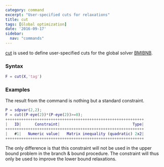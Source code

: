 ```yaml
---
category: command
excerpt: "User-specified cuts for relaxations"
title: cut
tags: [Global optimization]
date: '2016-09-17'
sidebar:
  nav: "commands"
---
```


[cut](/command/cut) is used to define user-specified cuts for the global solver [BMIBNB](/solver/bmibnb).

### Syntax

````matlab
F = cut(X,'tag')
````

### Examples

The result from the command is nothing but a standard constraint.

````matlab
P = sdpvar(2,2);
F = cut((P-eye(2))*(P-eye(2))>=0);
+++++++++++++++++++++++++++++++++++++++++++++++++++++++++++++
|   ID|      Constraint|                                Type|
+++++++++++++++++++++++++++++++++++++++++++++++++++++++++++++
|   #1|   Numeric value|   Matrix inequality (quadratic) 2x2|
+++++++++++++++++++++++++++++++++++++++++++++++++++++++++++++
````

The only difference is that this constraint will not be used in the upper bound problem in the branch & bound procedure. The constraint will thus only be used to improve the lower bound relaxations.
